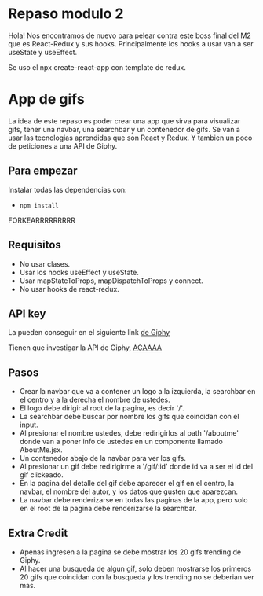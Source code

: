 ﻿# Repaso modulo 2

Hola! Nos encontramos de nuevo para pelear contra este boss final del M2 que es React-Redux y sus hooks. Principalmente los hooks a usar van a ser useState y useEffect.

Se uso el npx create-react-app con template de redux.


# App de gifs

La idea de este repaso es poder crear una app que sirva para visualizar gifs, tener una navbar, una searchbar y un contenedor de gifs.
Se van a usar las tecnologias aprendidas que son React y Redux. Y tambien un poco de peticiones a una API de Giphy.

## Para empezar
Instalar todas las dependencias con:

 - `npm install`

FORKEARRRRRRRRR
## Requisitos
 - No usar clases.
 - Usar los hooks useEffect y useState.
 - Usar mapStateToProps, mapDispatchToProps y connect.
 - No usar hooks de react-redux.

## API key

La pueden conseguir en el siguiente link [de Giphy](developers.giphy.com)

Tienen que investigar la API de Giphy, [ACAAAA](https://developers.giphy.com/docs/api#quick-start-guide)
## Pasos

 - Crear la navbar que va a contener un logo a la izquierda, la searchbar en el centro y a la derecha el nombre de ustedes.
 - El logo debe dirigir al root de la pagina, es decir '/'.
 - La searchbar debe buscar por nombre los gifs que coincidan con el input.
 - Al presionar el nombre ustedes, debe redirigirlos al path '/aboutme' donde van a poner info de ustedes en un componente llamado AboutMe.jsx.
 - Un contenedor abajo de la navbar para ver los gifs.
 - Al presionar un gif debe redirigirme a '/gif/:id' donde id va a ser el id del gif clickeado.
 - En la pagina del detalle del gif debe aparecer el gif en el centro, la navbar, el nombre del autor, y los datos que gusten que aparezcan.
 - La navbar debe renderizarse en todas las paginas de la app, pero solo en el root de la pagina debe renderizarse la searchbar.
 ## Extra Credit
 
 - Apenas ingresen a la pagina se debe mostrar los 20 gifs trending de Giphy.
 - Al hacer una busqueda de algun gif, solo deben mostrarse los primeros 20 gifs que coincidan con la busqueda y los trending no se deberian ver mas.

